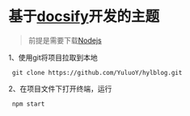 # 基于[docsify](https://docsify.js.org/#/)开发的主题

> 前提是需要下载[Nodejs](http://nodejs.cn/)

1、使用git将项目拉取到本地
```shell
 git clone https://github.com/YuluoY/hylblog.git
```

2、在项目文件下打开终端，运行
```shell
 npm start
```
